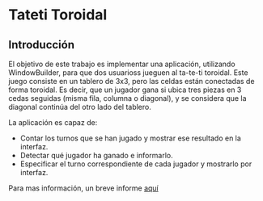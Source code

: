 # Tateti Toroidal

## Introducción
El objetivo de este trabajo es implementar una aplicación, utilizando WindowBuilder, para que dos usuarioss jueguen al ta-te-ti toroidal. Este juego consiste en un tablero de 3x3, pero las celdas están conectadas de forma
toroidal. Es decir, que un jugador gana si ubica tres piezas en 3 cedas seguidas (misma fila, columna o diagonal), y se considera que la diagonal continúa del otro lado del tablero.

La aplicación es capaz de:
* Contar los turnos que se han jugado y mostrar ese resultado en la interfaz.
* Detectar qué jugador ha ganado e informarlo.
* Especificar el turno correspondiente de cada jugador y mostrarlo por interfaz.

Para mas información, un breve informe [aquí](https://drive.google.com/file/d/1TUPlPKnHiCdEi1qN4um0e6Z9QD4154VK/view?usp=drive_link)
